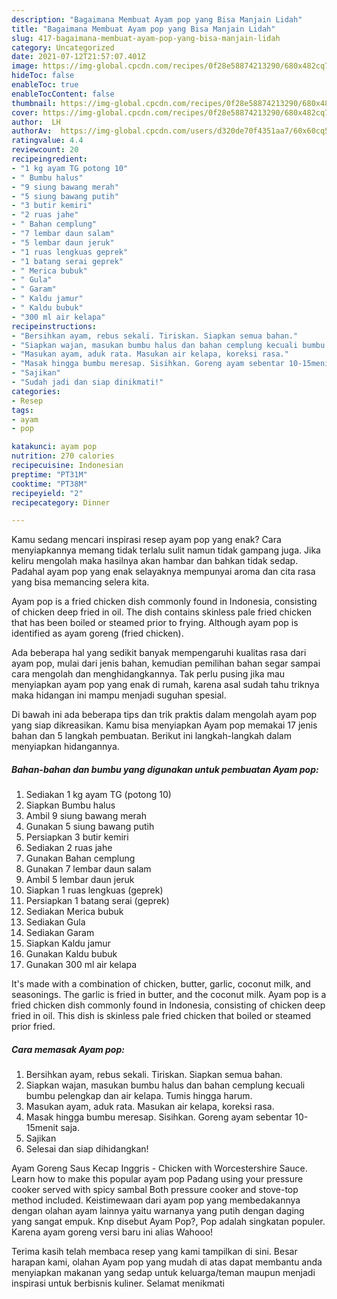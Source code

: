 ```yaml
---
description: "Bagaimana Membuat Ayam pop yang Bisa Manjain Lidah"
title: "Bagaimana Membuat Ayam pop yang Bisa Manjain Lidah"
slug: 417-bagaimana-membuat-ayam-pop-yang-bisa-manjain-lidah
category: Uncategorized
date: 2021-07-12T21:57:07.401Z
image: https://img-global.cpcdn.com/recipes/0f28e58874213290/680x482cq70/ayam-pop-foto-resep-utama.jpg
hideToc: false
enableToc: true
enableTocContent: false
thumbnail: https://img-global.cpcdn.com/recipes/0f28e58874213290/680x482cq70/ayam-pop-foto-resep-utama.jpg
cover: https://img-global.cpcdn.com/recipes/0f28e58874213290/680x482cq70/ayam-pop-foto-resep-utama.jpg
author:  LH
authorAv:  https://img-global.cpcdn.com/users/d320de70f4351aa7/60x60cq50/avatar.jpg
ratingvalue: 4.4
reviewcount: 20
recipeingredient:
- "1 kg ayam TG potong 10"
- " Bumbu halus"
- "9 siung bawang merah"
- "5 siung bawang putih"
- "3 butir kemiri"
- "2 ruas jahe"
- " Bahan cemplung"
- "7 lembar daun salam"
- "5 lembar daun jeruk"
- "1 ruas lengkuas geprek"
- "1 batang serai geprek"
- " Merica bubuk"
- " Gula"
- " Garam"
- " Kaldu jamur"
- " Kaldu bubuk"
- "300 ml air kelapa"
recipeinstructions:
- "Bersihkan ayam, rebus sekali. Tiriskan. Siapkan semua bahan."
- "Siapkan wajan, masukan bumbu halus dan bahan cemplung kecuali bumbu pelengkap dan air kelapa. Tumis hingga harum."
- "Masukan ayam, aduk rata. Masukan air kelapa, koreksi rasa."
- "Masak hingga bumbu meresap. Sisihkan. Goreng ayam sebentar 10-15menit saja."
- "Sajikan"
- "Sudah jadi dan siap dinikmati!"
categories:
- Resep
tags:
- ayam
- pop

katakunci: ayam pop 
nutrition: 270 calories
recipecuisine: Indonesian
preptime: "PT31M"
cooktime: "PT38M"
recipeyield: "2"
recipecategory: Dinner

---
```



Kamu sedang mencari inspirasi resep ayam pop yang enak? Cara menyiapkannya memang tidak terlalu sulit namun tidak gampang juga. Jika keliru mengolah maka hasilnya akan hambar dan bahkan tidak sedap. Padahal ayam pop yang enak selayaknya mempunyai aroma dan cita rasa yang bisa memancing selera kita.


Ayam pop is a fried chicken dish commonly found in Indonesia, consisting of chicken deep fried in oil. The dish contains skinless pale fried chicken that has been boiled or steamed prior to frying. Although ayam pop is identified as ayam goreng (fried chicken).

Ada beberapa hal yang sedikit banyak mempengaruhi kualitas rasa dari ayam pop, mulai dari jenis bahan, kemudian pemilihan bahan segar sampai cara mengolah dan menghidangkannya. Tak perlu pusing jika mau menyiapkan ayam pop yang enak di rumah, karena asal sudah tahu triknya maka hidangan ini mampu menjadi suguhan spesial.


Di bawah ini ada beberapa tips dan trik praktis dalam mengolah ayam pop yang siap dikreasikan. Kamu bisa menyiapkan Ayam pop memakai 17 jenis bahan dan 5 langkah pembuatan. Berikut ini langkah-langkah dalam menyiapkan hidangannya.

<!--inarticleads1-->

##### Bahan-bahan dan bumbu yang digunakan untuk pembuatan Ayam pop:

1. Sediakan 1 kg ayam TG (potong 10)
1. Siapkan  Bumbu halus
1. Ambil 9 siung bawang merah
1. Gunakan 5 siung bawang putih
1. Persiapkan 3 butir kemiri
1. Sediakan 2 ruas jahe
1. Gunakan  Bahan cemplung
1. Gunakan 7 lembar daun salam
1. Ambil 5 lembar daun jeruk
1. Siapkan 1 ruas lengkuas (geprek)
1. Persiapkan 1 batang serai (geprek)
1. Sediakan  Merica bubuk
1. Sediakan  Gula
1. Sediakan  Garam
1. Siapkan  Kaldu jamur
1. Gunakan  Kaldu bubuk
1. Gunakan 300 ml air kelapa


It&#39;s made with a combination of chicken, butter, garlic, coconut milk, and seasonings. The garlic is fried in butter, and the coconut milk. Ayam pop is a fried chicken dish commonly found in Indonesia, consisting of chicken deep fried in oil. This dish is skinless pale fried chicken that boiled or steamed prior fried. 

<!--inarticleads2-->

##### Cara memasak Ayam pop:

1. Bersihkan ayam, rebus sekali. Tiriskan. Siapkan semua bahan.
1. Siapkan wajan, masukan bumbu halus dan bahan cemplung kecuali bumbu pelengkap dan air kelapa. Tumis hingga harum.
1. Masukan ayam, aduk rata. Masukan air kelapa, koreksi rasa.
1. Masak hingga bumbu meresap. Sisihkan. Goreng ayam sebentar 10-15menit saja.
1. Sajikan
1. Selesai dan siap dihidangkan!

Ayam Goreng Saus Kecap Inggris - Chicken with Worcestershire Sauce. Learn how to make this popular ayam pop Padang using your pressure cooker served with spicy sambal Both pressure cooker and stove-top method included. Keistimewaan dari ayam pop yang membedakannya dengan olahan ayam lainnya yaitu warnanya yang putih dengan daging yang sangat empuk. Knp disebut Ayam Pop?, Pop adalah singkatan populer. Karena ayam goreng versi baru ini alias Wahooo! 

Terima kasih telah membaca resep yang kami tampilkan di sini. Besar harapan kami, olahan Ayam pop yang mudah di atas dapat membantu anda menyiapkan makanan yang sedap untuk keluarga/teman maupun menjadi inspirasi untuk berbisnis kuliner. Selamat menikmati
